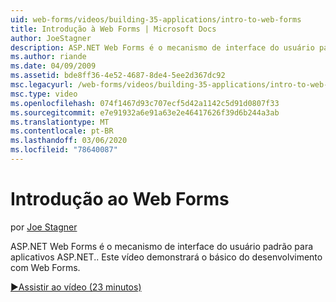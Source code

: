 ```yaml
---
uid: web-forms/videos/building-35-applications/intro-to-web-forms
title: Introdução à Web Forms | Microsoft Docs
author: JoeStagner
description: ASP.NET Web Forms é o mecanismo de interface do usuário padrão para aplicativos ASP.NET.. Este vídeo demonstrará o básico do desenvolvimento com Web Forms.
ms.author: riande
ms.date: 04/09/2009
ms.assetid: bde8ff36-4e52-4687-8de4-5ee2d367dc92
msc.legacyurl: /web-forms/videos/building-35-applications/intro-to-web-forms
msc.type: video
ms.openlocfilehash: 074f1467d93c707ecf5d42a1142c5d91d0807f33
ms.sourcegitcommit: e7e91932a6e91a63e2e46417626f39d6b244a3ab
ms.translationtype: MT
ms.contentlocale: pt-BR
ms.lasthandoff: 03/06/2020
ms.locfileid: "78640087"
---
```

# <a name="intro-to-web-forms"></a>Introdução ao Web Forms

por [Joe Stagner](https://github.com/JoeStagner)

ASP.NET Web Forms é o mecanismo de interface do usuário padrão para aplicativos ASP.NET.. Este vídeo demonstrará o básico do desenvolvimento com Web Forms.

[&#9654;Assistir ao vídeo (23 minutos)](https://channel9.msdn.com/Blogs/ASP-NET-Site-Videos/intro-to-web-forms)
